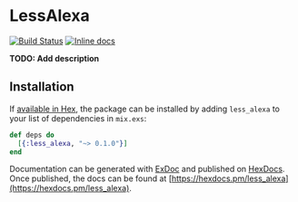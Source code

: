 # LessAlexa

[![Build Status](https://travis-ci.org/LessEverything/less_alexa.svg?branch=master)](https://travis-ci.org/LessEverything/less_alexa)
[![Inline docs](https://inch-ci.org/github/LessEverything/less_alexa.svg?branch=master)](https://inch-ci.org/github/LessEverything/less_alexa)

**TODO: Add description**

## Installation

If [available in Hex](https://hex.pm/docs/publish), the package can be installed
by adding `less_alexa` to your list of dependencies in `mix.exs`:

```elixir
def deps do
  [{:less_alexa, "~> 0.1.0"}]
end
```

Documentation can be generated with [ExDoc](https://github.com/elixir-lang/ex_doc)
and published on [HexDocs](https://hexdocs.pm). Once published, the docs can
be found at [https://hexdocs.pm/less_alexa](https://hexdocs.pm/less_alexa).

